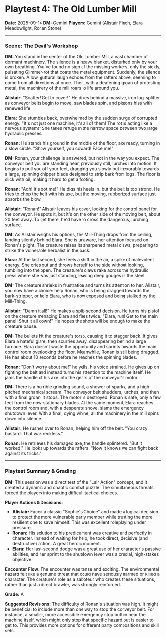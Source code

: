 # Playtest 4: The Old Lumber Mill

**Date:** 2025-09-14
**DM:** Gemini
**Players:** Gemini (Alistair Finch, Elara Meadowlight, Ronan Stone)

---

### Scene: The Devil's Workshop

**DM:** You stand in the center of the Old Lumber Mill, a vast chamber of dormant machinery. The silence is a heavy blanket, disturbed only by your own breathing. You've found no sign of the missing workers, only the sickly, pulsating Glimmer-rot that coats the metal equipment. Suddenly, the silence is broken. A low, guttural laugh echoes from the rafters above, seeming to come from all directions at once. Then, with a deafening groan of protesting metal, the machinery of the mill roars to life around you.

**Alistair:** "Scatter! Get to cover!" He dives behind a massive, iron log-splitter as conveyor belts begin to move, saw blades spin, and pistons hiss with renewed life.

**Elara:** She stumbles back, overwhelmed by the sudden surge of corrupted energy. "It's not just one machine, it's all of them! The rot is acting like a nervous system!" She takes refuge in the narrow space between two large hydraulic presses.

**Ronan:** He stands his ground in the middle of the floor, axe ready, turning in a slow circle. "Show yourself, you coward! Face me!"

**DM:** Ronan, your challenge is answered, but not in the way you expect. The conveyor belt you are standing near, previously still, lurches into motion. It begins to pull you off your feet, dragging you slowly but inexorably towards a large, spinning chipper blade designed to strip bark from logs. The floor is slick with oil, making it hard to get a footing.

**Ronan:** "Agh! It's got me!" He digs his heels in, but the belt is too strong. He tries to chop the belt with his axe, but the moving, rubberized surface just absorbs the blow.

**Alistair:** "Ronan!" Alistair leaves his cover, looking for the control panel for the conveyor. He spots it, but it's on the other side of the moving belt, about 20 feet away. To get there, he'd have to cross the dangerous, lurching surface.

**DM:** As Alistair weighs his options, the Mill-Thing drops from the ceiling, landing silently behind Elara. She is unaware, her attention focused on Ronan's plight. The creature raises its sharpened metal claws, preparing to strike the vulnerable herbalist in the back.

**Elara:** At the last second, she feels a shift in the air, a spike of malevolent energy. She cries out and throws herself to the side without looking, tumbling into the open. The creature's claws rake across the hydraulic press where she was just standing, leaving deep gouges in the steel.

**DM:** The creature shrieks in frustration and turns its attention to her. Alistair, you now have a choice: help Ronan, who is being dragged towards the bark-stripper, or help Elara, who is now exposed and being stalked by the Mill-Thing.

**Alistair:** "Damn it all!" He makes a split-second decision. He turns his pistol on the creature menacing Elara and fires twice. "Elara, run! Get to the main panel! Shut it all down!" He hopes the shots will be enough to make the creature pause.

**DM:** The bullets hit the creature's torso, causing it to stagger back. It gives Elara a hateful glare, then scurries away, disappearing behind a large furnace. Elara doesn't waste the opportunity and sprints towards the main control room overlooking the floor. Meanwhile, Ronan is still being dragged. He has about 10 seconds before he reaches the spinning blades.

**Ronan:** "Don't worry about me!" he yells, his voice strained. He gives up on fighting the belt and instead turns his attention to the machine itself. He jams the handle of his axe into the gears of the conveyor's motor. 

**DM:** There is a horrible grinding sound, a shower of sparks, and a high-pitched mechanical scream. The conveyor belt shudders, lurches, and then with a final groan, it stops. The motor is destroyed. Ronan is safe, only a few feet from the now-stationary blades. At the same moment, Elara reaches the control room and, with a desperate shove, slams the emergency shutdown lever. With a final, dying whine, all the machinery in the mill spins down into silence.

**Alistair:** He rushes over to Ronan, helping him off the belt. "You crazy bastard. That was reckless."

**Ronan:** He retrieves his damaged axe, the handle splintered. "But it worked." He looks up towards the rafters. "Now it knows we can fight back against its tricks."

---

### Playtest Summary & Grading

**DM:** This session was a direct test of the "Lair Action" concept, and it created a dynamic and chaotic combat puzzle. The simultaneous threats forced the players into making difficult tactical choices.

**Player Actions & Decisions:**
*   **Alistair:** Faced a classic "Sophie's Choice" and made a logical decision to protect the more vulnerable party member while trusting the more resilient one to save himself. This was excellent roleplaying under pressure.
*   **Ronan:** His solution to his predicament was creative and perfectly in character. Instead of waiting for help, he took direct, decisive (and destructive) action. A great heroic moment.
*   **Elara:** Her last-second dodge was a great use of her character's passive abilities, and her sprint to the shutdown lever was a crucial, high-stakes objective.

**Encounter Flow:** The encounter was tense and exciting. The environmental hazard felt like a genuine threat that could have seriously harmed or killed a character. The creature's role as a saboteur who creates these situations, rather than just a direct brawler, was strongly reinforced.

**Grade:** A

**Suggested Revisions:** The difficulty of Ronan's situation was high. It might be beneficial to include more than one way to stop the conveyor belt. For instance, a smaller, more accessible emergency stop button near the machine itself, which might only stop that specific hazard but is easier to get to. This provides more options for different party compositions and skill sets.